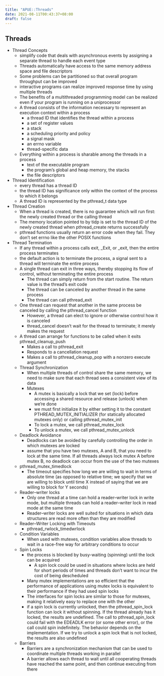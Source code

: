 ```yaml
---
title: "APUE::Threads"
date: 2021-08-11T00:43:37+08:00
draft: false
---
```


## Threads

- Thread Concepts
  - simplify code that deals with asynchronous events by assigning a separate thread to handle each event type
  - Threads automatically have access to the same memory address space and file descriptors
  - Some problems can be partitioned so that overall program throughput can be improved
  - interactive programs can realize improved response time by using multiple threads
  - The benefits of a multithreaded programming model can be realized even if your program is running on a uniprocessor
  - A thread consists of the information necessary to represent an execution context within a process
    - a thread ID that identifies the thread within a process
    - a set of register values
    - a stack
    - a scheduling priority and policy
    - a signal mask
    - an errno variable
    - thread-specific data
  - Everything within a process is sharable among the threads in a process
    - text of the executable program
    - the program’s global and heap memory, the stacks
    - the file descriptors
- Thread Identification
  - every thread has a thread ID
  - the thread ID has significance only within the context of the process to which it belongs
  - A thread ID is represented by the pthread_t data type
- Thread Creation
  - When a thread is created, there is no guarantee which will run first: the newly created thread or the calling thread
  - The memory location pointed to by tidp is set to the thread ID of the newly created thread when pthread_create returns successfully
  - pthread functions usually return an error code when they fail. They don’t set errno like the other POSIX functions
- Thread Termination
  - If any thread within a process calls exit, \_Exit, or \_exit, then the entire process terminates
  - the default action is to terminate the process, a signal sent to a thread will terminate the entire process
  - A single thread can exit in three ways, thereby stopping its flow of control, without terminating the entire process
    - The thread can simply return from the start routine. The return value is the thread’s exit code
    - The thread can be canceled by another thread in the same process
    - The thread can call pthread_exit
  - One thread can request that another in the same process be canceled by calling the pthread_cancel function
    - However, a thread can elect to ignore or otherwise control how it is canceled
    - thread_cancel doesn’t wait for the thread to terminate; it merely makes the request
  - A thread can arrange for functions to be called when it exits pthread_cleanup_push
    - Makes a call to pthread_exit
    - Responds to a cancellation request
    - Makes a call to pthread_cleanup_pop with a nonzero execute argument
  - Thread Synchronization
    - When multiple threads of control share the same memory, we need to make sure that each thread sees a consistent view of its data
    - Mutexes
      - A mutex is basically a lock that we set (lock) before accessing a shared resource and release (unlock) when we’re done
      - we must first initialize it by either setting it to the constant PTHREAD_MUTEX_INITIALIZER (for statically allocated mutexes only) or calling pthread_mutex_init
      - To lock a mutex, we call pthread_mutex_lock
      - To unlock a mutex, we call pthread_mutex_unlock
  - Deadlock Avoidance
    - Deadlocks can be avoided by carefully controlling the order in which mutexes are locked
    - assume that you have two mutexes, A and B, that you need to lock at the same time. If all threads always lock mutex A before mutex B, no deadlock can occur from the use of the two mutexes
  - pthread_mutex_timedlock
    - The timeout specifies how long we are willing to wait in terms of absolute time (as opposed to relative time; we specify that we are willing to block until time X instead of saying that we are willing to block for Y seconds)
  - Reader–writer locks
    - Only one thread at a time can hold a reader–writer lock in write mode, but multiple threads can hold a reader–writer lock in read mode at the same time
    - Reader–writer locks are well suited for situations in which data structures are read more often than they are modified
  - Reader–Writer Locking with Timeouts
    - pthread_rwlock_timedwrlock
  - Condition Variables
    - When used with mutexes, condition variables allow threads to wait in a race-free way for arbitrary conditions to occur
  - Spin Locks
    - the process is blocked by busy-waiting (spinning) until the lock can be acquired
      - A spin lock could be used in situations where locks are held for short periods of times and threads don’t want to incur the cost of being descheduled
    - Many mutex implementations are so efficient that the performance of applications using mutex locks is equivalent to their performance if they had used spin locks
    - The interfaces for spin locks are similar to those for mutexes, making it relatively easy to replace one with the other
    - if a spin lock is currently unlocked, then the pthread_spin_lock function can lock it without spinning. If the thread already has it locked, the results are undefined. The call to pthread_spin_lock could fail with the EDEADLK error (or some other error), or the call could spin indefinitely. The behavior depends on the implementation. If we try to unlock a spin lock that is not locked, the results are also undefined
  - Barriers
    - Barriers are a synchronization mechanism that can be used to coordinate multiple threads working in parallel
    - A barrier allows each thread to wait until all cooperating threads have reached the same point, and then continue executing from there
